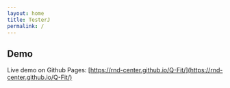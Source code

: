 ```yaml
---
layout: home
title: TesterJ
permalink: /
---
```



## Demo

Live demo on Github Pages: [https://rnd-center.github.io/Q-Fit/](https://rnd-center.github.io/Q-Fit/)
